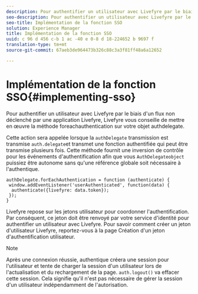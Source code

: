 ```yaml
---
description: Pour authentifier un utilisateur avec Livefyre par le biais d'un flux non déclenché par une application Livefyre, Livefyre vous conseille de mettre en œuvre la méthode foreachauthentication sur votre objet authdelegate.
seo-description: Pour authentifier un utilisateur avec Livefyre par le biais d'un flux non déclenché par une application Livefyre, Livefyre vous conseille de mettre en œuvre la méthode foreachauthentication sur votre objet authdelegate.
seo-title: Implémentation de la fonction SSO
solution: Experience Manager
title: Implémentation de la fonction SSO
uuid: c 96 d 456 c-b 1 ac -40 e 0-8 d 18-224652 b 9697 f
translation-type: tm+mt
source-git-commit: 67aeb3de964473b326c88c3a3f81ff48a6a12652

---
```



# Implémentation de la fonction SSO{#implementing-sso}

Pour authentifier un utilisateur avec Livefyre par le biais d&#39;un flux non déclenché par une application Livefyre, Livefyre vous conseille de mettre en œuvre la méthode foreachauthentication sur votre objet authdelegate.

Cette action sera appelée lorsque la `authDelegate` transmission est transmise `auth.delegate`et transmet une fonction authentifiée qui peut être transmise plusieurs fois. Cette méthode fournit une inversion de contrôle pour les événements d&#39;authentification afin que vous `AuthDelegateobject` puissiez être autonome sans qu&#39;une référence globale soit nécessaire à l&#39;authentique.

```
authDelegate.forEachAuthentication = function (authenticate) { 
 window.addEventListener('userAuthenticated', function(data) { 
  authenticate({livefyre: data.token}); 
 }); 
}
```

Livefyre repose sur les jetons utilisateur pour coordonner l&#39;authentification. Par conséquent, ce jeton doit être renvoyé par votre service d&#39;identité pour authentifier un utilisateur avec Livefyre. Pour savoir comment créer un jeton d&#39;utilisateur Livefyre, reportez-vous à la page Création d&#39;un jeton d&#39;authentification utilisateur.

>[!NOTE]
>
>Après une connexion réussie, authentique créera une session pour l&#39;utilisateur et tente de charger la session d&#39;un utilisateur lors de l&#39;actualisation et du rechargement de la page. `auth.logout()` va effacer cette session. Cela signifie qu&#39;il n&#39;est pas nécessaire de gérer la session d&#39;un utilisateur indépendamment de l&#39;autorisation.

